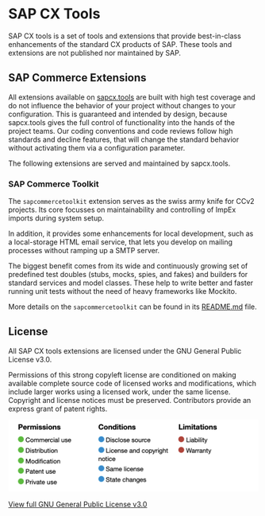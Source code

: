 # SAP CX Tools

SAP CX tools is a set of tools and extensions that provide best-in-class enhancements of the standard CX products of SAP. These tools and extensions are not published nor maintained by SAP.

## SAP Commerce Extensions

All extensions available on [sapcx.tools](https://www.sapcx.tools) are built with high test coverage and do not influence the behavior of your project without changes to your configuration. This is guaranteed and intended by design, because sapcx.tools gives the full control of functionality into the hands of the project teams. Our coding conventions and code reviews follow high standards and decline features, that will change the standard behavior without activating them via a configuration parameter.

The following extensions are served and maintained by sapcx.tools.

### SAP Commerce Toolkit

The `sapcommercetoolkit` extension serves as the swiss army knife for CCv2 projects. Its core focusses on maintainability and controlling of ImpEx imports during system setup.

In addition, it provides some enhancements for local development, such as a local-storage HTML email service, that lets you develop on mailing processes without ramping up a SMTP server.

The biggest benefit comes from its wide and continuously growing set of predefined test doubles (stubs, mocks, spies, and fakes) and builders for standard services and model classes. These help to write better and faster running unit tests without the need of heavy frameworks like Mockito.

More details on the `sapcommercetoolkit` can be found in its [README.md](https://github.com/sapcxtools/extensions/hybris/bin/custom/sapcxtools/sapcommercetools/README.md) file.

## License

All SAP CX tools extensions are licensed under the GNU General Public License v3.0.

Permissions of this strong copyleft license are conditioned on making available complete source code of licensed works and modifications, which include larger works using a licensed work, under the same license. Copyright and license notices must be preserved. Contributors provide an express grant of patent rights.

![License overview](/assets/images/license_overview.png)

[View full GNU General Public License v3.0](https://choosealicense.com/licenses/gpl-3.0/)